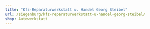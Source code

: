 ```yaml
---
title: "Kfz-Reparaturwerkstatt u. Handel Georg Steibel"
url: /siegenburg/kfz-reparaturwerkstatt-u-handel-georg-steibel/
shop: Autowerkstatt
---
```

